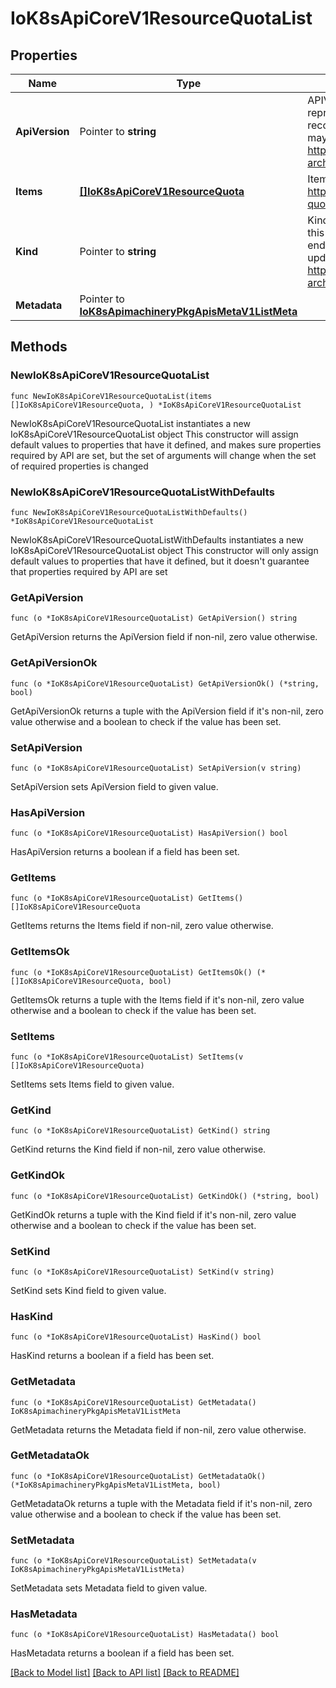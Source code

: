 # IoK8sApiCoreV1ResourceQuotaList

## Properties

Name | Type | Description | Notes
------------ | ------------- | ------------- | -------------
**ApiVersion** | Pointer to **string** | APIVersion defines the versioned schema of this representation of an object. Servers should convert recognized schemas to the latest internal value, and may reject unrecognized values. More info: https://git.k8s.io/community/contributors/devel/sig-architecture/api-conventions.md#resources | [optional] 
**Items** | [**[]IoK8sApiCoreV1ResourceQuota**](IoK8sApiCoreV1ResourceQuota.md) | Items is a list of ResourceQuota objects. More info: https://kubernetes.io/docs/concepts/policy/resource-quotas/ | 
**Kind** | Pointer to **string** | Kind is a string value representing the REST resource this object represents. Servers may infer this from the endpoint the client submits requests to. Cannot be updated. In CamelCase. More info: https://git.k8s.io/community/contributors/devel/sig-architecture/api-conventions.md#types-kinds | [optional] 
**Metadata** | Pointer to [**IoK8sApimachineryPkgApisMetaV1ListMeta**](IoK8sApimachineryPkgApisMetaV1ListMeta.md) |  | [optional] 

## Methods

### NewIoK8sApiCoreV1ResourceQuotaList

`func NewIoK8sApiCoreV1ResourceQuotaList(items []IoK8sApiCoreV1ResourceQuota, ) *IoK8sApiCoreV1ResourceQuotaList`

NewIoK8sApiCoreV1ResourceQuotaList instantiates a new IoK8sApiCoreV1ResourceQuotaList object
This constructor will assign default values to properties that have it defined,
and makes sure properties required by API are set, but the set of arguments
will change when the set of required properties is changed

### NewIoK8sApiCoreV1ResourceQuotaListWithDefaults

`func NewIoK8sApiCoreV1ResourceQuotaListWithDefaults() *IoK8sApiCoreV1ResourceQuotaList`

NewIoK8sApiCoreV1ResourceQuotaListWithDefaults instantiates a new IoK8sApiCoreV1ResourceQuotaList object
This constructor will only assign default values to properties that have it defined,
but it doesn't guarantee that properties required by API are set

### GetApiVersion

`func (o *IoK8sApiCoreV1ResourceQuotaList) GetApiVersion() string`

GetApiVersion returns the ApiVersion field if non-nil, zero value otherwise.

### GetApiVersionOk

`func (o *IoK8sApiCoreV1ResourceQuotaList) GetApiVersionOk() (*string, bool)`

GetApiVersionOk returns a tuple with the ApiVersion field if it's non-nil, zero value otherwise
and a boolean to check if the value has been set.

### SetApiVersion

`func (o *IoK8sApiCoreV1ResourceQuotaList) SetApiVersion(v string)`

SetApiVersion sets ApiVersion field to given value.

### HasApiVersion

`func (o *IoK8sApiCoreV1ResourceQuotaList) HasApiVersion() bool`

HasApiVersion returns a boolean if a field has been set.

### GetItems

`func (o *IoK8sApiCoreV1ResourceQuotaList) GetItems() []IoK8sApiCoreV1ResourceQuota`

GetItems returns the Items field if non-nil, zero value otherwise.

### GetItemsOk

`func (o *IoK8sApiCoreV1ResourceQuotaList) GetItemsOk() (*[]IoK8sApiCoreV1ResourceQuota, bool)`

GetItemsOk returns a tuple with the Items field if it's non-nil, zero value otherwise
and a boolean to check if the value has been set.

### SetItems

`func (o *IoK8sApiCoreV1ResourceQuotaList) SetItems(v []IoK8sApiCoreV1ResourceQuota)`

SetItems sets Items field to given value.


### GetKind

`func (o *IoK8sApiCoreV1ResourceQuotaList) GetKind() string`

GetKind returns the Kind field if non-nil, zero value otherwise.

### GetKindOk

`func (o *IoK8sApiCoreV1ResourceQuotaList) GetKindOk() (*string, bool)`

GetKindOk returns a tuple with the Kind field if it's non-nil, zero value otherwise
and a boolean to check if the value has been set.

### SetKind

`func (o *IoK8sApiCoreV1ResourceQuotaList) SetKind(v string)`

SetKind sets Kind field to given value.

### HasKind

`func (o *IoK8sApiCoreV1ResourceQuotaList) HasKind() bool`

HasKind returns a boolean if a field has been set.

### GetMetadata

`func (o *IoK8sApiCoreV1ResourceQuotaList) GetMetadata() IoK8sApimachineryPkgApisMetaV1ListMeta`

GetMetadata returns the Metadata field if non-nil, zero value otherwise.

### GetMetadataOk

`func (o *IoK8sApiCoreV1ResourceQuotaList) GetMetadataOk() (*IoK8sApimachineryPkgApisMetaV1ListMeta, bool)`

GetMetadataOk returns a tuple with the Metadata field if it's non-nil, zero value otherwise
and a boolean to check if the value has been set.

### SetMetadata

`func (o *IoK8sApiCoreV1ResourceQuotaList) SetMetadata(v IoK8sApimachineryPkgApisMetaV1ListMeta)`

SetMetadata sets Metadata field to given value.

### HasMetadata

`func (o *IoK8sApiCoreV1ResourceQuotaList) HasMetadata() bool`

HasMetadata returns a boolean if a field has been set.


[[Back to Model list]](../README.md#documentation-for-models) [[Back to API list]](../README.md#documentation-for-api-endpoints) [[Back to README]](../README.md)


